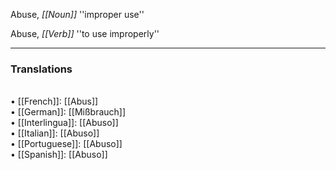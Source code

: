 Abuse, <i>[[Noun]]</i> ''improper use''

Abuse, <i>[[Verb]]</i> ''to use improperly''

<HR> <P> <H3>Translations</H3>
<BR>• [[French]]: [[Abus]]
<BR>• [[German]]: [[Mißbrauch]]
<BR>• [[Interlingua]]: [[Abuso]]
<BR>• [[Italian]]: [[Abuso]]
<BR>• [[Portuguese]]: [[Abuso]]
<BR>• [[Spanish]]: [[Abuso]]
<BR>